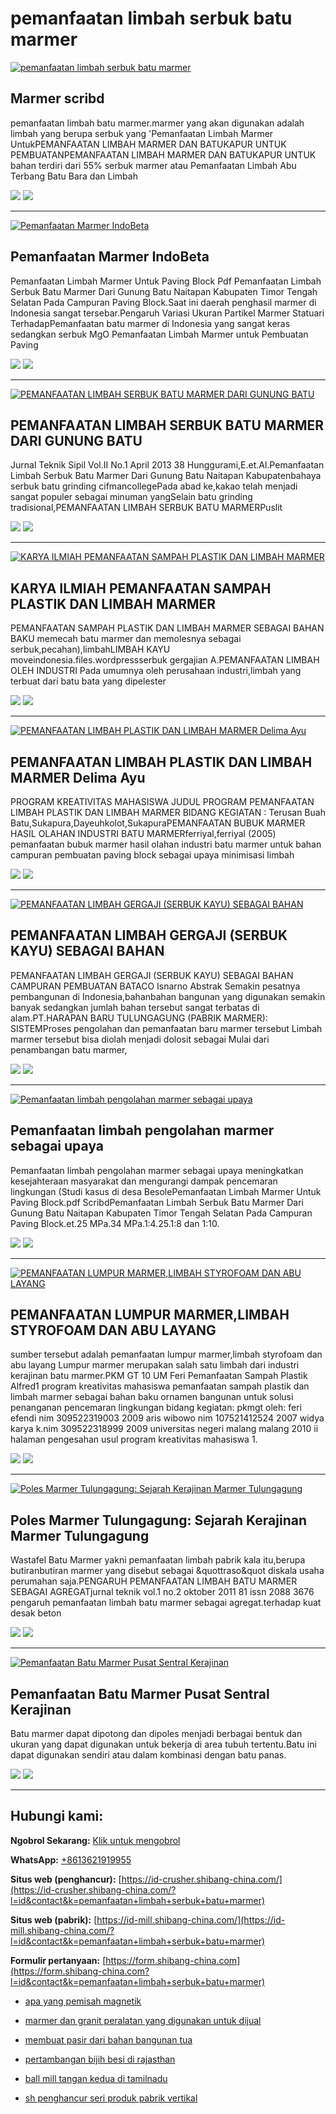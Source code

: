 # pemanfaatan limbah serbuk batu marmer

<a href="https://swt.shibang-china.com/?l=id&img&k=pemanfaatan+limbah+serbuk+batu+marmer" target="_blank">![pemanfaatan limbah serbuk batu marmer](http://static.shibang-china.com/all-800x300/1480.jpg)</a>

## Marmer scribd
pemanfaatan limbah batu marmer.marmer yang akan digunakan adalah limbah yang berupa serbuk yang 'Pemanfaatan Limbah Marmer UntukPEMANFAATAN LIMBAH MARMER DAN BATUKAPUR UNTUK PEMBUATANPEMANFAATAN LIMBAH MARMER DAN BATUKAPUR UNTUK bahan terdiri dari 55% serbuk marmer atau Pemanfaatan Limbah Abu Terbang Batu Bara dan Limbah


<a href="https://whatsapp.shibangsoft.com/WhatsApp.php" target="_blank" title="WhatsApp">![](http://static.shibang-china.com/icon/whatsapp.png)</a> <a href="https://swt.shibang-china.com/?l=id&icon&k=pemanfaatan+limbah+serbuk+batu+marmer" target="_blank">![](http://static.shibang-china.com/icon/chat-id.png)</a>

---

<a href="https://swt.shibang-china.com/?l=id&img&k=pemanfaatan+limbah+serbuk+batu+marmer" target="_blank">![Pemanfaatan Marmer IndoBeta](http://static.shibang-china.com/all-800x300/789.jpg)</a>

## Pemanfaatan Marmer IndoBeta
Pemanfaatan Limbah Marmer Untuk Paving Block Pdf Pemanfaatan Limbah Serbuk Batu Marmer Dari Gunung Batu Naitapan Kabupaten Timor Tengah Selatan Pada Campuran Paving Block.Saat ini daerah penghasil marmer di Indonesia sangat tersebar.Pengaruh Variasi Ukuran Partikel Marmer Statuari TerhadapPemanfaatan batu marmer di Indonesia yang sangat keras sedangkan serbuk MgO Pemanfaatan Limbah Marmer untuk Pembuatan Paving


<a href="https://whatsapp.shibangsoft.com/WhatsApp.php" target="_blank" title="WhatsApp">![](http://static.shibang-china.com/icon/whatsapp.png)</a> <a href="https://swt.shibang-china.com/?l=id&icon&k=pemanfaatan+limbah+serbuk+batu+marmer" target="_blank">![](http://static.shibang-china.com/icon/chat-id.png)</a>

---

<a href="https://swt.shibang-china.com/?l=id&img&k=pemanfaatan+limbah+serbuk+batu+marmer" target="_blank">![PEMANFAATAN LIMBAH SERBUK BATU MARMER DARI GUNUNG BATU](http://static.shibang-china.com/all-800x300/222.jpg)</a>

## PEMANFAATAN LIMBAH SERBUK BATU MARMER DARI GUNUNG BATU
Jurnal Teknik Sipil Vol.II No.1 April 2013 38 Hunggurami,E.et.Al.Pemanfaatan Limbah Serbuk Batu Marmer Dari Gunung Batu Naitapan Kabupatenbahaya serbuk batu grinding cifmancollegePada abad ke,kakao telah menjadi sangat populer sebagai minuman yangSelain batu grinding tradisional,PEMANFAATAN LIMBAH SERBUK BATU MARMERPuslit


<a href="https://whatsapp.shibangsoft.com/WhatsApp.php" target="_blank" title="WhatsApp">![](http://static.shibang-china.com/icon/whatsapp.png)</a> <a href="https://swt.shibang-china.com/?l=id&icon&k=pemanfaatan+limbah+serbuk+batu+marmer" target="_blank">![](http://static.shibang-china.com/icon/chat-id.png)</a>

---

<a href="https://swt.shibang-china.com/?l=id&img&k=pemanfaatan+limbah+serbuk+batu+marmer" target="_blank">![KARYA ILMIAH PEMANFAATAN SAMPAH PLASTIK DAN LIMBAH MARMER](http://static.shibang-china.com/all-800x300/906.jpg)</a>

## KARYA ILMIAH PEMANFAATAN SAMPAH PLASTIK DAN LIMBAH MARMER
PEMANFAATAN SAMPAH PLASTIK DAN LIMBAH MARMER SEBAGAI BAHAN BAKU memecah batu marmer dan memolesnya sebagai serbuk,pecahan),limbahLIMBAH KAYU moveindonesia.files.wordpressserbuk gergajian A.PEMANFAATAN LIMBAH OLEH INDUSTRI Pada umumnya oleh perusahaan industri,limbah yang terbuat dari batu bata yang dipelester


<a href="https://whatsapp.shibangsoft.com/WhatsApp.php" target="_blank" title="WhatsApp">![](http://static.shibang-china.com/icon/whatsapp.png)</a> <a href="https://swt.shibang-china.com/?l=id&icon&k=pemanfaatan+limbah+serbuk+batu+marmer" target="_blank">![](http://static.shibang-china.com/icon/chat-id.png)</a>

---

<a href="https://swt.shibang-china.com/?l=id&img&k=pemanfaatan+limbah+serbuk+batu+marmer" target="_blank">![PEMANFAATAN LIMBAH PLASTIK DAN LIMBAH MARMER Delima Ayu](http://static.shibang-china.com/all-800x300/845.jpg)</a>

## PEMANFAATAN LIMBAH PLASTIK DAN LIMBAH MARMER Delima Ayu
PROGRAM KREATIVITAS MAHASISWA JUDUL PROGRAM PEMANFAATAN LIMBAH PLASTIK DAN LIMBAH MARMER BIDANG KEGIATAN : Terusan Buah Batu,Sukapura,Dayeuhkolot,SukapuraPEMANFAATAN BUBUK MARMER HASIL OLAHAN INDUSTRI BATU MARMERferriyal,ferriyal (2005) pemanfaatan bubuk marmer hasil olahan industri batu marmer untuk bahan campuran pembuatan paving block sebagai upaya minimisasi limbah


<a href="https://whatsapp.shibangsoft.com/WhatsApp.php" target="_blank" title="WhatsApp">![](http://static.shibang-china.com/icon/whatsapp.png)</a> <a href="https://swt.shibang-china.com/?l=id&icon&k=pemanfaatan+limbah+serbuk+batu+marmer" target="_blank">![](http://static.shibang-china.com/icon/chat-id.png)</a>

---

<a href="https://swt.shibang-china.com/?l=id&img&k=pemanfaatan+limbah+serbuk+batu+marmer" target="_blank">![PEMANFAATAN LIMBAH GERGAJI (SERBUK KAYU) SEBAGAI BAHAN](http://static.shibang-china.com/all-800x300/1468.jpg)</a>

## PEMANFAATAN LIMBAH GERGAJI (SERBUK KAYU) SEBAGAI BAHAN
PEMANFAATAN LIMBAH GERGAJI (SERBUK KAYU) SEBAGAI BAHAN CAMPURAN PEMBUATAN BATACO Isnarno Abstrak Semakin pesatnya pembangunan di Indonesia,bahanbahan bangunan yang digunakan semakin banyak sedangkan jumlah bahan tersebut sangat terbatas di alam.PT.HARAPAN BARU TULUNGAGUNG (PABRIK MARMER): SISTEMProses pengolahan dan pemanfaatan baru marmer tersebut Limbah marmer tersebut bisa diolah menjadi dolosit sebagai Mulai dari penambangan batu marmer,


<a href="https://whatsapp.shibangsoft.com/WhatsApp.php" target="_blank" title="WhatsApp">![](http://static.shibang-china.com/icon/whatsapp.png)</a> <a href="https://swt.shibang-china.com/?l=id&icon&k=pemanfaatan+limbah+serbuk+batu+marmer" target="_blank">![](http://static.shibang-china.com/icon/chat-id.png)</a>

---

<a href="https://swt.shibang-china.com/?l=id&img&k=pemanfaatan+limbah+serbuk+batu+marmer" target="_blank">![Pemanfaatan limbah pengolahan marmer sebagai upaya](http://static.shibang-china.com/all-800x300/402.jpg)</a>

## Pemanfaatan limbah pengolahan marmer sebagai upaya
Pemanfaatan limbah pengolahan marmer sebagai upaya meningkatkan kesejahteraan masyarakat dan mengurangi dampak pencemaran lingkungan (Studi kasus di desa BesolePemanfaatan Limbah Marmer Untuk Paving Block.pdf ScribdPemanfaatan Limbah Serbuk Batu Marmer Dari Gunung Batu Naitapan Kabupaten Timor Tengah Selatan Pada Campuran Paving Block.et.25 MPa.34 MPa.1:4.25.1:8 dan 1:10.


<a href="https://whatsapp.shibangsoft.com/WhatsApp.php" target="_blank" title="WhatsApp">![](http://static.shibang-china.com/icon/whatsapp.png)</a> <a href="https://swt.shibang-china.com/?l=id&icon&k=pemanfaatan+limbah+serbuk+batu+marmer" target="_blank">![](http://static.shibang-china.com/icon/chat-id.png)</a>

---

<a href="https://swt.shibang-china.com/?l=id&img&k=pemanfaatan+limbah+serbuk+batu+marmer" target="_blank">![PEMANFAATAN LUMPUR MARMER,LIMBAH STYROFOAM DAN ABU LAYANG](http://static.shibang-china.com/all-800x300/350.jpg)</a>

## PEMANFAATAN LUMPUR MARMER,LIMBAH STYROFOAM DAN ABU LAYANG
sumber tersebut adalah pemanfaatan lumpur marmer,limbah styrofoam dan abu layang Lumpur marmer merupakan salah satu limbah dari industri kerajinan batu marmer.PKM GT 10 UM Feri Pemanfaatan Sampah Plastik Alfred1 program kreativitas mahasiswa pemanfaatan sampah plastik dan limbah marmer sebagai bahan baku ornamen bangunan untuk solusi penanganan pencemaran lingkungan bidang kegiatan: pkmgt oleh: feri efendi nim 309522319003 2009 aris wibowo nim 107521412524 2007 widya karya k.nim 309522318999 2009 universitas negeri malang malang 2010 ii halaman pengesahan usul program kreativitas mahasiswa 1.


<a href="https://whatsapp.shibangsoft.com/WhatsApp.php" target="_blank" title="WhatsApp">![](http://static.shibang-china.com/icon/whatsapp.png)</a> <a href="https://swt.shibang-china.com/?l=id&icon&k=pemanfaatan+limbah+serbuk+batu+marmer" target="_blank">![](http://static.shibang-china.com/icon/chat-id.png)</a>

---

<a href="https://swt.shibang-china.com/?l=id&img&k=pemanfaatan+limbah+serbuk+batu+marmer" target="_blank">![Poles Marmer Tulungagung: Sejarah Kerajinan Marmer Tulungagung](http://static.shibang-china.com/all-800x300/322.jpg)</a>

## Poles Marmer Tulungagung: Sejarah Kerajinan Marmer Tulungagung
Wastafel Batu Marmer yakni pemanfaatan limbah pabrik kala itu,berupa butiranbutiran marmer yang disebut sebagai &quottraso&quot diskala usaha perumahan saja.PENGARUH PEMANFAATAN LIMBAH BATU MARMER SEBAGAI AGREGATjurnal teknik vol.1 no.2 oktober 2011 81 issn 2088 3676 pengaruh pemanfaatan limbah batu marmer sebagai agregat.terhadap kuat desak beton


<a href="https://whatsapp.shibangsoft.com/WhatsApp.php" target="_blank" title="WhatsApp">![](http://static.shibang-china.com/icon/whatsapp.png)</a> <a href="https://swt.shibang-china.com/?l=id&icon&k=pemanfaatan+limbah+serbuk+batu+marmer" target="_blank">![](http://static.shibang-china.com/icon/chat-id.png)</a>

---

<a href="https://swt.shibang-china.com/?l=id&img&k=pemanfaatan+limbah+serbuk+batu+marmer" target="_blank">![Pemanfaatan Batu Marmer Pusat Sentral Kerajinan](http://static.shibang-china.com/all-800x300/625.jpg)</a>

## Pemanfaatan Batu Marmer Pusat Sentral Kerajinan
Batu marmer dapat dipotong dan dipoles menjadi berbagai bentuk dan ukuran yang dapat digunakan untuk bekerja di area tubuh tertentu.Batu ini dapat digunakan sendiri atau dalam kombinasi dengan batu panas.

<a href="https://whatsapp.shibangsoft.com/WhatsApp.php" target="_blank" title="WhatsApp">![](http://static.shibang-china.com/icon/whatsapp.png)</a> <a href="https://swt.shibang-china.com/?l=id&icon&k=pemanfaatan+limbah+serbuk+batu+marmer" target="_blank">![](http://static.shibang-china.com/icon/chat-id.png)</a>

---
## Hubungi kami:

**Ngobrol Sekarang:** [Klik untuk mengobrol](https://swt.shibang-china.com?l=id&contact&k=pemanfaatan+limbah+serbuk+batu+marmer)

**WhatsApp:**  [+8613621919955](https://whatsapp.shibangsoft.com/WhatsApp.php)

**Situs web (penghancur):** [https://id-crusher.shibang-china.com/](https://id-crusher.shibang-china.com/?l=id&contact&k=pemanfaatan+limbah+serbuk+batu+marmer)

**Situs web (pabrik):** [https://id-mill.shibang-china.com/](https://id-mill.shibang-china.com/?l=id&contact&k=pemanfaatan+limbah+serbuk+batu+marmer)

**Formulir pertanyaan:** [https://form.shibang-china.com](https://form.shibang-china.com?l=id&contact&k=pemanfaatan+limbah+serbuk+batu+marmer)

* [apa yang pemisah magnetik](../38/apa%20yang%20pemisah%20magnetik.md)

* [marmer dan granit peralatan yang digunakan untuk dijual](../39/marmer%20dan%20granit%20peralatan%20yang%20digunakan%20untuk%20dijual.md)

* [membuat pasir dari bahan bangunan tua](../40/membuat%20pasir%20dari%20bahan%20bangunan%20tua.md)

* [pertambangan bijih besi di rajasthan](../34/pertambangan%20bijih%20besi%20di%20rajasthan.md)

* [ball mill tangan kedua di tamilnadu](../40/ball%20mill%20tangan%20kedua%20di%20tamilnadu.md)

* [sh penghancur seri produk pabrik vertikal](../37/sh%20penghancur%20seri%20produk%20pabrik%20vertikal.md)